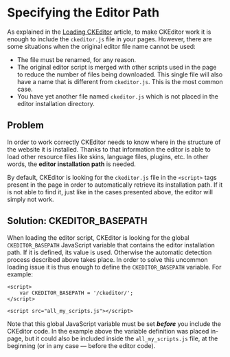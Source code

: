 <!--
Copyright (c) 2003-2017, CKSource - Frederico Knabben. All rights reserved.
For licensing, see LICENSE.md.
-->

# Specifying the Editor Path #

As explained in the [Loading CKEditor](#!/guide/dev_ckeditor_js_load) article, to make CKEditor work it is enough to include the `ckeditor.js` file in your pages. However, there are some situations when the original editor file name cannot be used:

* The file must be renamed, for any reason.
* The original editor script is merged with other scripts used in the page to reduce the number of files being downloaded. This single file will also have a name that is different from `ckeditor.js`. This is the most common case.
* You have yet another file named `ckeditor.js` which is not placed in the editor installation directory.

## Problem ##

In order to work correctly CKEditor needs to know where in the structure of the website it is installed. Thanks to that information the editor is able to load other resource files like skins, language files, plugins, etc. In other words, the **editor installation path** is needed.

By default, CKEditor is looking for the `ckeditor.js` file in the `<script>` tags present in the page in order to automatically retrieve its installation path. If it is not able to find it, just like in the cases presented above, the editor will simply not work.

## Solution: CKEDITOR_BASEPATH ##

When loading the editor script, CKEditor is looking for the global `CKEDITOR_BASEPATH` JavaScript variable that contains the editor installation path. If it is defined, its value is used. Otherwise the automatic detection process described above takes place. In order to solve this uncommon loading issue it is thus enough to define the `CKEDITOR_BASEPATH` variable. For example:
```
<script>
    var CKEDITOR_BASEPATH = '/ckeditor/';
</script>

<script src="all_my_scripts.js"></script>
```

Note that this global JavaScript variable must be set ***before*** you include the CKEditor code. In the example above the variable definition was placed in-page, but it could also be included inside the `all_my_scripts.js` file, at the beginning (or in any case &mdash; before the editor code).
